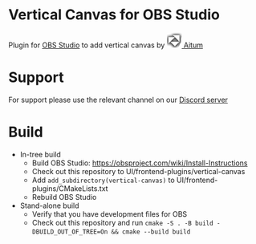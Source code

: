 # Vertical Canvas for OBS Studio

Plugin for [OBS Studio](https://github.com/obsproject/obs-studio) to add vertical canvas by [![Aitum logo](media/aitum.png) Aitum](https://aitum.tv)

# Support
For support please use the relevant channel on our [Discord server](https://aitum.tv/discord)

# Build
- In-tree build
    - Build OBS Studio: https://obsproject.com/wiki/Install-Instructions
    - Check out this repository to UI/frontend-plugins/vertical-canvas
    - Add `add_subdirectory(vertical-canvas)` to UI/frontend-plugins/CMakeLists.txt
    - Rebuild OBS Studio
- Stand-alone build
    - Verify that you have development files for OBS
    - Check out this repository and run `cmake -S . -B build -DBUILD_OUT_OF_TREE=On && cmake --build build`
